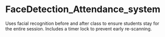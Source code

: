 # FaceDetection_Attendance_system
Uses facial recognition before and after class to ensure students stay for the entire session.  Includes a timer lock to prevent early re-scanning.
